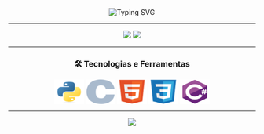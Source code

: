 <!-- Banner de apresentação -->
<div align="center">
  <img src="https://readme-typing-svg.herokuapp.com?font=Fira+Code&size=22&duration=3000&pause=1000&color=00D1FF&center=true&vCenter=true&width=600&lines=Ol%C3%A1%2C+eu+sou+Guilherme+Farias!;Desenvolvedor+em+constante+aprendizado;Bem-vindo+ao+meu+GitHub!+🚀" alt="Typing SVG" />
</div>

---

<!-- Estatísticas do GitHub -->
<div align="center">
  <img height="180em" src="https://github-readme-stats.vercel.app/api?username=gui100O&show_icons=true&border_radius=15&hide_border=true&bg_color=20,0D0D0D,1A1A1A&title_color=00D1FF&icon_color=FF4B4B&text_color=FFFFFF" />
  <img height="180em" src="https://github-readme-stats.vercel.app/api/top-langs/?username=dan-august0&layout=compact&border_radius=15&hide_border=true&bg_color=20,0D0D0D,1A1A1A&title_color=00D1FF&text_color=FFFFFF" />
</div>

---

<!-- Skills -->
<div align="center" style="margin-top: 20px;">
  <h3>🛠️ Tecnologias e Ferramentas</h3>
  <img align="center" alt="Python" height="50" width="60" src="https://raw.githubusercontent.com/devicons/devicon/master/icons/python/python-original.svg">
  <img align="center" alt="C" height="50" width="60" src="https://raw.githubusercontent.com/devicons/devicon/master/icons/c/c-original.svg">
  <img align="center" alt="HTML5" height="50" width="60" src="https://raw.githubusercontent.com/devicons/devicon/master/icons/html5/html5-original.svg">
  <img align="center" alt="CSS3" height="50" width="60" src="https://raw.githubusercontent.com/devicons/devicon/master/icons/css3/css3-original.svg">
  <img align="center" alt="C#" height="50" width="60" src="https://raw.githubusercontent.com/devicons/devicon/master/icons/csharp/csharp-original.svg">
</div>

---

<!-- Footer animado -->
<div align="center">
  <img src="https://capsule-render.vercel.app/api?type=waving&color=00D1FF&height=80&section=footer"/>
</div>
